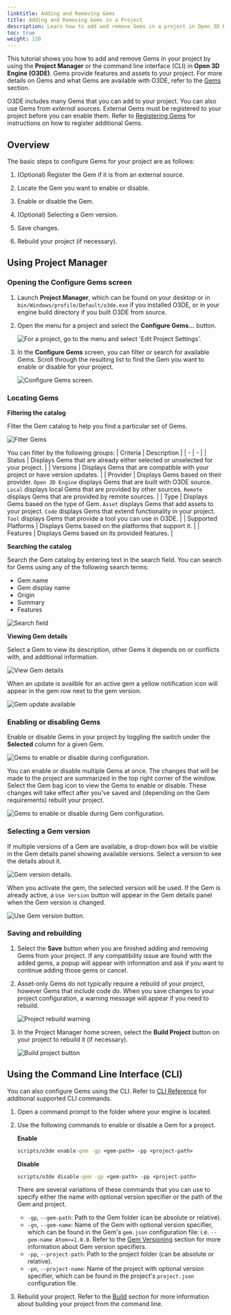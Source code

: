 ```yaml
---
linktitle: Adding and Removing Gems
title: Adding and Removing Gems in a Project
description: Learn how to add and remove Gems in a project in Open 3D Engine.
toc: true
weight: 120
---
```


This tutorial shows you how to add and remove Gems in your project by using the **Project Manager** or the command line interface (CLI) in **Open 3D Engine (O3DE)**. Gems provide features and assets to your project. For more details on Gems and what Gems are available with O3DE, refer to the [Gems](/docs/user-guide/gems) section.

O3DE includes many Gems that you can add to your project. You can also use Gems from *external* sources. External Gems must be registered to your project before you can enable them. Refer to [Registering Gems](/docs/user-guide/project-config/register-gems/) for instructions on how to register additional Gems.

## Overview

The basic steps to configure Gems for your project are as follows:

1. (Optional) Register the Gem if it is from an external source.

1. Locate the Gem you want to enable or disable.

1. Enable or disable the Gem.

1. (Optional) Selecting a Gem version.

1. Save changes.

1. Rebuild your project (if necessary).

## Using Project Manager

### Opening the Configure Gems screen

1. Launch **Project Manager**, which can be found on your desktop or in `bin/Windows/profile/Default/o3de.exe` if you installed O3DE, or in your engine build directory if you built O3DE from source.

1. Open the menu for a project and select the **Configure Gems...** button.

    ![For a project, go to the menu and select 'Edit Project Settings'. ](/images/user-guide/project-config/add-remove-gems/quick-start-1.png)

1. In the **Configure Gems** screen, you can filter or search for available Gems. Scroll through the resulting list to find the Gem you want to enable or disable for your project.

    ![Configure Gems screen.](/images/user-guide/project-config/add-remove-gems/configure-gems-screen.png)

### Locating Gems

**Filtering the catalog**

Filter the Gem catalog to help you find a particular set of Gems. 

![Filter Gems](/images/user-guide/project-config/add-remove-gems/ui-filter-by.png)

You can filter by the following groups: 
| Criteria | Description |
| - | - |
| Status | Displays Gems that are already either selected or unselected for your project.  |
| Versions | Displays Gems that are compatible with your project or have version updates.  |
| Provider | Displays Gems based on their provider. `Open 3D Engine` displays Gems that are built with O3DE source. `Local` displays local Gems that are provided by other sources. `Remote` displays Gems that are provided by remote sources. |
| Type | Displays Gems based on the type of Gem. `Asset` displays Gems that add assets to your project. `Code` displays Gems that extend functionality in your project. `Tool` displays Gems that provide a tool you can use in O3DE. |
| Supported Platforms | Displays Gems based on the platforms that support it. |
| Features | Displays Gems based on its provided features. |

**Searching the catalog**

Search the Gem catalog by entering text in the search field. You can search for Gems using any of the following search terms:

* Gem name
* Gem display name
* Origin
* Summary
* Features

![Search field](/images/user-guide/project-config/add-remove-gems/ui-search.png)

**Viewing Gem details**

Select a Gem to view its description, other Gems it depends on or conflicts with, and additional information.

![View Gem details](/images/user-guide/project-config/add-remove-gems/ui-gem-details.png)

When an update is availble for an active gem a yellow notification icon will appear in the gem row next to the gem version.

![Gem update available](/images/user-guide/project-config/add-remove-gems/ui-gem-update-available.png)

### Enabling or disabling Gems

Enable or disable Gems in your project by toggling the switch under the **Selected** column for a given Gem.

![Gems to enable or disable during configuration.](/images/user-guide/project-config/add-remove-gems/ui-enable-disable-gem.png)

You can enable or disable multiple Gems at once. The changes that will be made to the project are summarized in the top right corner of the window. Select the Gem bag icon to view the Gems to enable or disable. These changes will take effect after you've saved and (depending on the Gem requirements) rebuilt your project.

![Gems to enable or disable during Gem configuration.](/images/user-guide/project-config/add-remove-gems/ui-gem-changes.png)

### Selecting a Gem version

If multiple versions of a Gem are available, a drop-down box will be visible in the Gem details panel showing available versions.  Select a version to see the details about it.  

![Gem version details.](/images/user-guide/project-config/add-remove-gems/ui-gem-version-details.png)

When you activate the gem, the selected version will be used.  If the Gem is already active, a `Use Version` button will appear in the Gem details panel when the Gem version is changed.

![Use Gem version button.](/images/user-guide/project-config/add-remove-gems/ui-use-version-button.png)

### Saving and rebuilding

1. Select the **Save** button when you are finished adding and removing Gems from your project.  If any compatibility issue are found with the added gems, a popup will appear with information and ask if you want to continue adding those gems or cancel.

1. Asset-only Gems do not typically require a rebuild of your project, however Gems that include code do. When you save changes to your project configuration, a warning message will appear if you need to rebuild.

    ![Project rebuild warning](/images/user-guide/project-config/add-remove-gems/project-rebuild-warning.png)

1. In the Project Manager home screen, select the **Build Project** button on your project to rebuild it (if necessary).

    ![Build project button](/images/user-guide/project-config/add-remove-gems/project-build-button.png)

## Using the Command Line Interface (CLI)

You can also configure Gems using the CLI. Refer to [CLI Reference](/docs/user-guide/project-config/cli-reference/) for additional supported CLI commands.

1. Open a command prompt to the folder where your engine is located.

1. Use the following commands to enable or disable a Gem for a project.

    **Enable**

    ```cmd
    scripts/o3de enable-gem -gp <gem-path> -pp <project-path>
    ```

    **Disable**

    ```cmd
    scripts/o3de disable-gem -gp <gem-path> -pp <project-path>
    ```

    There are several variations of these commands that you can use to specify either the name with optional version specifier or the path of the Gem and project.
    - `-gp`, `--gem-path`: Path to the Gem folder (can be absolute or relative).
    - `-gn`, `--gem-name`: Name of the Gem with optional version specifier, which can be found in the Gem's `gem.json` configuration file: i.e. `--gem-name Atom>=1.0.0`. Refer to the [Gem Versioning](/docs/user-guide/gems/gem-versioning) section for more information about Gem version specifiers.
    - `-pp`, `--project-path`: Path to the project folder (can be absolute or relative).
    - `-pn`, `--project-name`: Name of the project with optional version specifier, which can be found in the project's `project.json` configuration file.

1. Rebuild your project. Refer to the [Build](/docs/user-guide/build) section for more information about building your project from the command line.
